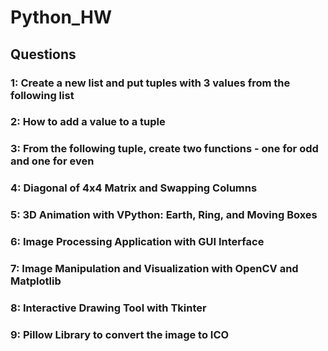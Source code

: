 # Python_HW

## Questions

### 1: Create a new list and put tuples with 3 values from the following list

### 2: How to add a value to a tuple

### 3: From the following tuple, create two functions - one for odd and one for even

### 4: Diagonal of 4x4 Matrix and Swapping Columns

### 5: 3D Animation with VPython: Earth, Ring, and Moving Boxes

### 6: Image Processing Application with GUI Interface

### 7: Image Manipulation and Visualization with OpenCV and Matplotlib

### 8: Interactive Drawing Tool with Tkinter

### 9: Pillow Library to convert the image to ICO
